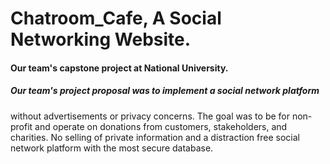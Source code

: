 # Chatroom_Cafe, A Social Networking Website.
#### Our team's capstone project at National University.
##### Our team's project proposal was to implement a social network platform 
without advertisements or privacy concerns. 
The goal was to be for non-profit and operate on donations 
from customers, stakeholders, and charities. 
No selling of private information and a distraction free social network 
platform with the most secure database.

